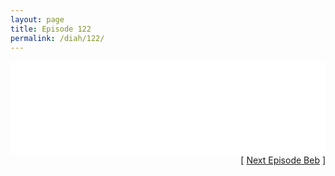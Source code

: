 ```yaml
---
layout: page
title: Episode 122
permalink: /diah/122/
---
```


<iframe allowfullscreen="true" frameborder="0" style="width:100%;" marginheight="0" marginwidth="0" mozallowfullscreen="true" scrolling="NO" src="//gdriveplayer.us/embed2.php?link=lTStVnyp4Xo2j4FVrGGlqQJLOGziQKl%252B%252FstbubIXzSdWS53%252BYRSavfaTHDmCHO8HUHHeshq20X%252B8Pw6MnapHdWfFEDYbm3uc2aoLO1ipohKnAHQ%252FkQKFfU10pkocwXz15V1XpqoUXHTTvQxjQ3oQP3qZfufpCWz0DUR7MysgXFI5qnWUCfsmpx2pp5gmjKm%252FqX5bNX3gyL2Coku09Xnia2&amp;no_adult=yes" webkitallowfullscreen="true"></iframe>

<div align="right">[ <a href="/diah/123/">Next Episode Beb</a> ]</div>

